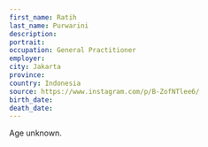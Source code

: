 ```yaml
---
first_name: Ratih
last_name: Purwarini
description: 
portrait: 
occupation: General Practitioner
employer: 
city: Jakarta
province: 
country: Indonesia
source: https://www.instagram.com/p/B-ZofNTlee6/
birth_date: 
death_date: 
---
```


Age unknown.